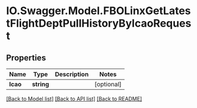 # IO.Swagger.Model.FBOLinxGetLatestFlightDeptPullHistoryByIcaoRequest
## Properties

Name | Type | Description | Notes
------------ | ------------- | ------------- | -------------
**Icao** | **string** |  | [optional] 

[[Back to Model list]](../README.md#documentation-for-models) [[Back to API list]](../README.md#documentation-for-api-endpoints) [[Back to README]](../README.md)

